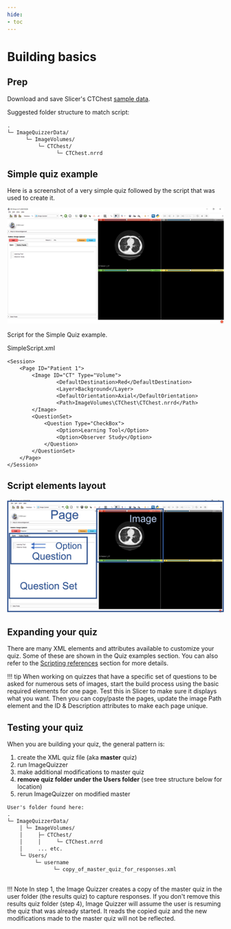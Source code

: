 ```yaml
---
hide:
- toc
---
```

<!-- let javascript handle toc on left sidebar -->
# Building basics


## Prep

Download and save Slicer's CTChest [sample data](sample_data.md#slicer-sample-datasets).

Suggested folder structure to match script:
```
.
└─ ImageQuizzerData/
      └─ ImageVolumes/
          └─ CTChest/
                └─ CTChest.nrrd
```

## Simple quiz example

Here is a screenshot of a very simple quiz followed by the script that was used to create it.

![Simple Script Screenshot](../assets/build/SimpleScript_Screenshot.png)


Script for the Simple Quiz example.

SimpleScript.xml
```
<Session>
	<Page ID="Patient 1">
		<Image ID="CT" Type="Volume">
				<DefaultDestination>Red</DefaultDestination>
				<Layer>Background</Layer>
				<DefaultOrientation>Axial</DefaultOrientation>
				<Path>ImageVolumes\CTChest\CTChest.nrrd</Path>
		</Image>
		<QuestionSet>
			<Question Type="CheckBox">
				<Option>Learning Tool</Option>
				<Option>Observer Study</Option>
			</Question>
		</QuestionSet>
	</Page>
</Session>
```


## Script elements layout


![Simple Script Layout](../assets/build/SimpleScript_Layout.png)



## Expanding your quiz

There are many XML elements and attributes available to customize your quiz.
Some of these are shown in the Quiz examples section. You can also
refer to the [Scripting references](../elements_attributes/index.md) section for more details.

!!! tip
    When working on quizzes that have a specific set of questions to be asked for numerous sets of images,
	start the build process using the basic required elements for one page. 
	Test this in Slicer to make sure it displays what you want.
	Then you can copy/paste the pages, update the image Path element and the ID & 
	Description attributes to make each page unique.

## Testing your quiz

When you are building your quiz, the general pattern is:

1. create the XML quiz file (aka __master__ quiz)
1. run ImageQuizzer 
1. make additional modifications to master quiz
1. **remove quiz folder under the Users folder** (see tree structure below for location)
1. rerun ImageQuizzer on modified master

```
User's folder found here:
.
└─ ImageQuizzerData/
    │ └─ ImageVolumes/
    │     ├─ CTChest/
    │     │     └─ CTChest.nrrd
    │     ... etc.
    └─ Users/
         └─ username
               └─ copy_of_master_quiz_for_responses.xml
	

```
!!! Note
    In step 1, the Image Quizzer creates a copy of the master quiz in the user folder (the results quiz) to capture responses.
	If you don't remove this results quiz folder (step 4), Image Quizzer will
	assume the user is resuming the quiz that was already started. It reads the copied
	quiz and the new modifications made to the master quiz will not be reflected.
	
